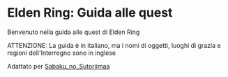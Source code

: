 # Elden Ring: Guida alle quest

Benvenuto nella guida alle quest di Elden Ring

ATTENZIONE: La guida è in italiano, ma i nomi di oggetti, luoghi di grazia e regioni dell'Interregno sono in inglese

Adattato per [Sabaku_no_Sutoriimaa](https://www.twitch.tv/sabaku_no_sutoriimaa)
